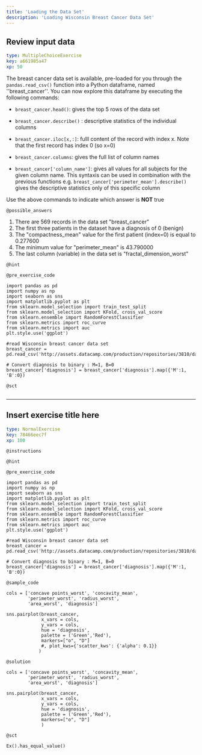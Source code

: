 ```yaml
---
title: 'Loading the Data Set'
description: 'Loading Wisconsin Breast Cancer Data Set'
---
```


## Review input data

```yaml
type: MultipleChoiceExercise
key: a661985a47
xp: 50
```

The breast cancer data set is available, pre-loaded for you through the `pandas.read_csv()` function into a Python dataframe, named ''breast_cancer''. You can now explore this dataframe by executing the following commands:

- `breast_cancer.head()`: gives the top 5 rows of the data set

- `breast_cancer.describe()` : descriptive statistics of the individual columns

- `breast_cancer.iloc[x,:]`: fulll content of the record with index x. Note that the first record has index 0 (so x=0)

- `breast_cancer.columns`: gives the full list of column names

- `breast_cancer['column_name']`: gives all values for all subjects for the given column name. This syntaxis can be used in combination with the previous functions e.g. `breast_cancer['perimeter_mean'].describe()` gives the descriptive statistics only of this specific column


Use the above commands to indicate which answer is **NOT** true

`@possible_answers`
1. There are 569 records in the data set "breast_cancer"
2. The first three patients in the dataset have a diagnosis of 0 (benign)
3. The "compactness_mean" value for the first patient (index=0) is equal to 0.277600
4. The minimum value for "perimeter_mean" is 43.790000
5. The last column (variable) in the data set is "fractal_dimension_worst"

`@hint`


`@pre_exercise_code`
```{python}
import pandas as pd
import numpy as np
import seaborn as sns
import matplotlib.pyplot as plt
from sklearn.model_selection import train_test_split 
from sklearn.model_selection import KFold, cross_val_score 
from sklearn.ensemble import RandomForestClassifier 
from sklearn.metrics import roc_curve
from sklearn.metrics import auc
plt.style.use('ggplot')

#read Wisconsin breast cancer data set
breast_cancer = pd.read_csv('http://assets.datacamp.com/production/repositories/3810/datasets/7c19b7d9c1db98790fcf3efc234807a478e6a53e/data.csv')

# Convert diagnosis to binary : M=1, B=0
breast_cancer['diagnosis'] = breast_cancer['diagnosis'].map({'M':1, 'B':0})
```

`@sct`
```{python}

```

---

## Insert exercise title here

```yaml
type: NormalExercise
key: 78466eec7f
xp: 100
```



`@instructions`


`@hint`


`@pre_exercise_code`
```{python}
import pandas as pd
import numpy as np
import seaborn as sns
import matplotlib.pyplot as plt
from sklearn.model_selection import train_test_split 
from sklearn.model_selection import KFold, cross_val_score 
from sklearn.ensemble import RandomForestClassifier 
from sklearn.metrics import roc_curve
from sklearn.metrics import auc
plt.style.use('ggplot')

#read Wisconsin breast cancer data set
breast_cancer = pd.read_csv('http://assets.datacamp.com/production/repositories/3810/datasets/7c19b7d9c1db98790fcf3efc234807a478e6a53e/data.csv')

# Convert diagnosis to binary : M=1, B=0
breast_cancer['diagnosis'] = breast_cancer['diagnosis'].map({'M':1, 'B':0})
```

`@sample_code`
```{python}
cols = ['concave points_worst', 'concavity_mean', 
        'perimeter_worst', 'radius_worst', 
        'area_worst', 'diagnosis']

sns.pairplot(breast_cancer,
             x_vars = cols,
             y_vars = cols,
             hue = 'diagnosis', 
             palette = ('Green','Red'), 
             markers=["o", "D"]
             #, plot_kws={'scatter_kws': {'alpha': 0.1}}
            ) 
```

`@solution`
```{python}
cols = ['concave points_worst', 'concavity_mean', 
        'perimeter_worst', 'radius_worst', 
        'area_worst', 'diagnosis']

sns.pairplot(breast_cancer,
             x_vars = cols,
             y_vars = cols,
             hue = 'diagnosis', 
             palette = ('Green','Red'), 
             markers=["o", "D"]
             ) 
```

`@sct`
```{python}
Ex().has_equal_value()
```
